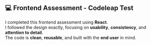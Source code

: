 ## 💻 Frontend Assessment - Codeleap Test

I completed this frontend assessment using **React**.  
I followed the design exactly, focusing on **usability**, **consistency**, and **attention to detail**.  
The code is **clean**, **reusable**, and built with the **end user** in mind.
